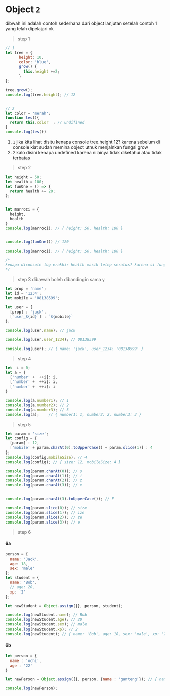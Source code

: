 # Object `2`

dibwah ini adalah contoh sederhana dari object lanjutan setelah contoh 1 yang telah dipelajari ok
> step 1
```javascript
// 1
let tree = {
      height: 10,
      color: 'blue',
      grow() {
        this.height +=2;
      }
};

tree.grow();
console.log(tree.height); // 12


// 2
let color = 'merah';
function tes(){
  return this.color  ; // undifined
}
console.log(tes())
```

1. `1` jika kita lihat disitu kenapa console tree.height 12? karena sebelum di console kiat sudah memina object utnuk menjalnkan fungsi grow
1. `2` kalo disini kenapa undefined karena nilainya tidak diketahui atau tidak terbatas

> step 2

```javascript
let height = 50;
let health = 100;
let funOne = () => { 
  return health += 20;
};


let marroci = {
  height,
  health
}
console.log(marroci); // { height: 50, health: 100 }


console.log(funOne()) // 120

console.log(marroci); // { height: 50, health: 100 }

/*
kenapa diconsole log erakhir health masih tetep seratus? karena si fungsi hanya mengembalikan fungsinya bukan berarti mengisi let height menjadi 120
*/
```

> step 3 
dibawah boleh dibandingin sama y
```javascript
let prop = 'name';
let id = '1234';
let mobile = '08138599';

let user = {
  [prop] : 'jack',
  [`user_${id}`] : `${mobile}`
};

console.log(user.name); // jack

console.log(user.user_1234); // 08138599

console.log(user); // { name: 'jack', user_1234: '08138599' }
```

> step 4
```javascript
let  i = 0;
let a = {
  ['number' +  ++i]: i,
  ['number' +  ++i]: i,
  ['number' +  ++i]: i
}

console.log(a.number1); // 1
console.log(a.number2); // 2
console.log(a.number3); // 3
console.log(a);    // { number1: 1, number2: 2, number3: 3 }

```
> step 5

```javascript
let param = 'size';
let config = {
  [param] : 12,
  ['mobile' + param.charAt(0).toUpperCase() + param.slice(1)] : 4
};
console.log(config.mobileSize); // 4
console.log(config); // { size: 12, mobileSize: 4 }

console.log(param.charAt(0)); // s
console.log(param.charAt(1)); // i
console.log(param.charAt(2)); // z
console.log(param.charAt(3)); // e


console.log(param.charAt(3).toUpperCase()); // E

console.log(param.slice(0)); // size
console.log(param.slice(1)); // ize
console.log(param.slice(2)); // ze
console.log(param.slice(3)); // e
```

> step 6

#### 6a
```javascript
person = {
  name: 'Jack',
  age: 18,
  sex: 'male'
};
let student = {
  name: 'Bob',
  // age: 20,
  xp: '2'
};

let newStudent = Object.assign({}, person, student);

console.log(newStudent.name); // Bob
console.log(newStudent.age); // 20
console.log(newStudent.sex); // male
console.log(newStudent.xp); // 2
console.log(newStudent); // { name: 'Bob', age: 18, sex: 'male', xp: '2' }
```
#### 6b
```javascript
let person = {
  name : 'ochi',
  age : '22'
}

let newPerson = Object.assign({}, person, {name : 'ganteng'}); // { name: 'ganteng', age: '22' }

console.log(newPerson);
```